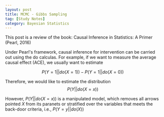 ```yaml
---
layout: post
title: MCMC - Gibbs Sampling
tag: [Study Notes]
category: Bayesian Statistics
---
```


This post is a review of the book: Causal Inference in Statistics: A Primer (Pearl, 2016)

Under Pearl's framework, causal inference for intervention can be carried out using the do calculas. For example, if we want to measure the average causal effect (ACE), we usually want to estimate 

$$P(Y=1||do(X=1))-P(Y=1||do(X=0))$$

Therefore, we would like to estimate the distribution $$P(Y||do(X=x))$$

However, $P(Y||do(X=x))$ is a manipulated model, which removes all arrows pointed $X$ from its paranets or stratified over the variables that meets the back-door criteria, i.e., $P(Y=y||do(X))$
<!--stackedit_data:
eyJoaXN0b3J5IjpbLTQ4MzU3NzE5OSwtMTQxODMyNjk1MiwxMj
k3NjgwMl19
-->